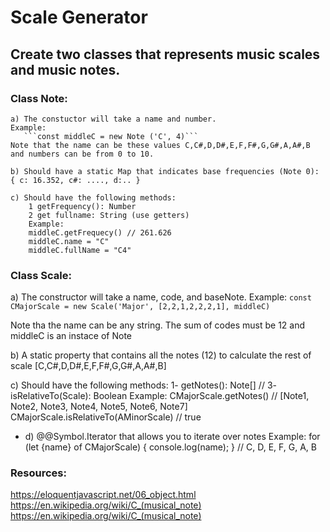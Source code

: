 # Scale Generator
 ## Create two classes that represents music scales and music notes.
 
 ### Class Note:
 
    a) The constuctor will take a name and number.
    Example:
       ```const middleC = new Note ('C', 4)```
    Note that the name can be these values C,C#,D,D#,E,F,F#,G,G#,A,A#,B
    and numbers can be from 0 to 10.
    
    b) Should have a static Map that indicates base frequencies (Note 0):
    { c: 16.352, c#: ...., d:.. }
    
    c) Should have the following methods:
        1 getFrequency(): Number
        2 get fullname: String (use getters)
        Example:
        middleC.getFrequecy() // 261.626
        middleC.name = "C"
        middleC.fullName = "C4"

 ### Class Scale:
 
   a) The constructor will take a name, code, and baseNote.
   Example:
      ```const CMajorScale = new Scale('Major', [2,2,1,2,2,2,1], middleC)```
      
   Note tha the name can be any string. The sum of codes must be 12
   and middleC is an instace of Note      
   
   b) A static property that contains all the notes (12) to calculate the rest of scale
   [C,C#,D,D#,E,F,F#,G,G#,A,A#,B]
   
   c) Should have the following methods:
        1- getNotes(): Note[] //
        3- isRelativeTo(Scale): Boolean
        Example:
        CMajorScale.getNotes() // [Note1, Note2, Note3, Note4, Note5, Note6, Note7]
        CMajorScale.isRelativeTo(AMinorScale) // true
   * d) @@Symbol.Iterator that allows you to iterate over notes
   Example:
       for (let {name} of CMajorScale) {
          console.log(name);
       }
       // C, D, E, F, G, A, B
      
### Resources:
  https://eloquentjavascript.net/06_object.html
  https://en.wikipedia.org/wiki/C_(musical_note)
  https://en.wikipedia.org/wiki/C_(musical_note)
